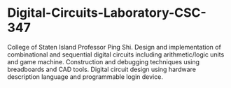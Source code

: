 # Digital-Circuits-Laboratory-CSC-347
College of Staten Island
Professor Ping Shi. Design and implementation of combinational and sequential digital circuits including arithmetic/logic units and game machine. Construction and debugging techniques using breadboards and CAD tools. Digital circuit design using hardware description language and programmable login device.
